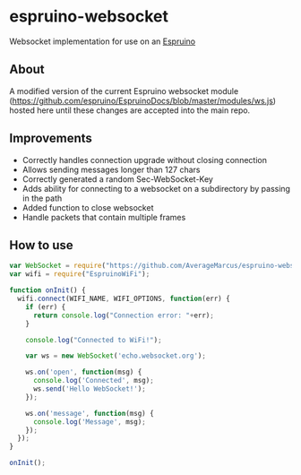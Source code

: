 # espruino-websocket
Websocket implementation for use on an [Espruino](http://www.espruino.com/)

## About

A modified version of the current Espruino websocket module (https://github.com/espruino/EspruinoDocs/blob/master/modules/ws.js) hosted here until these changes are accepted into the main repo.

## Improvements
* Correctly handles connection upgrade without closing connection
* Allows sending messages longer than 127 chars
* Correctly generated a random Sec-WebSocket-Key
* Adds ability for connecting to a websocket on a subdirectory by passing in the path
* Added function to close websocket
* Handle packets that contain multiple frames

## How to use

```js
var WebSocket = require("https://github.com/AverageMarcus/espruino-websocket/blob/master/websocket.js");
var wifi = require("EspruinoWiFi");

function onInit() {
  wifi.connect(WIFI_NAME, WIFI_OPTIONS, function(err) {
    if (err) {
      return console.log("Connection error: "+err);
    }

    console.log("Connected to WiFi!");

    var ws = new WebSocket('echo.websocket.org');

    ws.on('open', function(msg) {
      console.log('Connected', msg);
      ws.send('Hello WebSocket!');
    });

    ws.on('message', function(msg) {
      console.log('Message', msg);
    });
  });
}

onInit();
```
